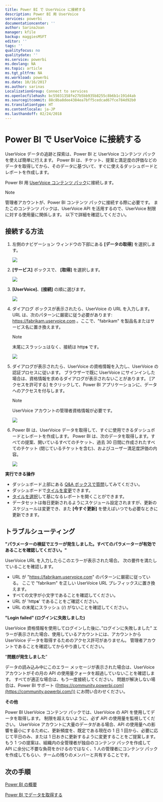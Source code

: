 ```yaml
---
title: Power BI で UserVoice に接続する
description: Power BI 用 UserVoice
services: powerbi
documentationcenter: ''
author: SarinaJoan
manager: kfile
backup: maggiesMSFT
editor: ''
tags: ''
qualityfocus: no
qualitydate: ''
ms.service: powerbi
ms.devlang: NA
ms.topic: article
ms.tgt_pltfrm: NA
ms.workload: powerbi
ms.date: 10/16/2017
ms.author: sarinas
LocalizationGroup: Connect to services
ms.openlocfilehash: bc55031358fe27b5bb935b8255c8b6b1c191d4ab
ms.sourcegitcommit: 88c8ba8dee4384ea7bff5cedcad67fce784d92b0
ms.translationtype: HT
ms.contentlocale: ja-JP
ms.lasthandoff: 02/24/2018
---
```

# <a name="connect-to-uservoice-with-power-bi"></a>Power BI で UserVoice に接続する
UserVoice データの追跡と探索は、Power BI と UserVoice コンテンツ パックを使えば簡単に行えます。 Power BI は、チケット、提案と満足度の評価などのデータを取得してから、そのデータに基づいて、すぐに使えるダッシュボードとレポートを作成します。

Power BI 用 [UserVoice コンテンツ パック](https://app.powerbi.com/getdata/services/uservoice)に接続します。

>[!NOTE]
>管理者アカウントが、Power BI コンテンツ パックに接続する際に必要です。 またこのコンテンツ パックは、UserVoice API を活用するので、UserVoice 制限に対する使用量に関係します。 以下で詳細を確認してください。

## <a name="how-to-connect"></a>接続する方法
1. 左側のナビゲーション ウィンドウの下部にある **[データの取得]** を選択します。
   
   ![](media/service-connect-to-uservoice/pbi_getdata.png)
2. **[サービス]** ボックスで、 **[取得]** を選択します。
   
   ![](media/service-connect-to-uservoice/pbi_getservices.png) 
3. **[UserVoice]**、**[接続]** の順に選びます。
   
   ![](media/service-connect-to-uservoice/uservoice.png)
4. ダイアログ ボックスが表示されたら、UserVoice の URL を入力します。 URL は、次のパターンに厳密に従う必要があります: https://fabrikam.uservoice.com 。ここで、"fabrikam" を製品名またはサービス名に置き換えます。
   
   >[!NOTE]
   >末尾にスラッシュはなく、接続は http**s** です。
   
   ![](media/service-connect-to-uservoice/capture.png)
5. ダイアログが表示されたら、UserVoice の資格情報を入力し、UserVoice の認証プロセスに従います。 ブラウザーで既に UserVoice にサインインした場合は、資格情報を求めるダイアログが表示されないことがあります。 [アクセスを許可する] をクリックして、Power BI アプリケーションに、データへのアクセスを付与します。
   
   >[!NOTE]
   >UserVoice アカウントの管理者資格情報が必要です。
   
   ![](media/service-connect-to-uservoice/capture3.png)
6. Power BI は、UserVoice データを取得して、すぐに使用できるダッシュボードとレポートを作成します。 Power BI は、次のデータを取得します。すべての提案、開いているすべてのチケット、過去 30 日間に作成されたすべてのチケット (閉じているチケットを含む)、およびユーザー満足度評価の内容。 
   
   ![](media/service-connect-to-uservoice/capture4.png)

**実行できる操作**

* ダッシュボード上部にある [Q&A ボックスで質問](power-bi-q-and-a.md)してみてください。
* ダッシュボードで[タイルを変更](service-dashboard-edit-tile.md)できます。
* [タイルを選択](service-dashboard-tiles.md)して基になるレポートを開くことができます。
* データセットは毎日更新されるようにスケジュール設定されますが、更新のスケジュールは変更でき、また **[今すぐ更新]** を使えばいつでも必要なときに更新できます。

## <a name="troubleshooting"></a>トラブルシューティング
**"パラメーターの検証でエラーが発生しました。すべてのパラメーターが有効であることを確認してください。"**

UserVoice URL を入力したらこのエラーが表示された場合。 次の要件を満たしていることを確認します。

* URL が "https://fabrikam.uservoice.com" のパターンに厳密に従っている。 ここで "fabrikam" を正しい UserVoice URL プレフィックスに置き換えます。
* すべての文字が小文字であることを確認してください。
* URL が 'http**s**' であることをご確認ください。
* URL の末尾にスラッシュ (/) がないことを確認してください。

**"Login failed" (ログインに失敗しました)**

UserVoice 資格情報を使用してログインした後に、”ログインに失敗しました" エラーが表示された場合、使用しているアカウントには、アカウントから UserVoice データを取得するためのアクセス許可がありません。 管理者アカウントであることを確認してからやり直してください。

"**問題が発生しました**”

データの読み込み中にこのエラー メッセージが表示された場合は、UserVoice アカウントがその月の API の使用量クォータを超過していないことを確認します。 すべてが適正な場合は、もう一度接続してください。 問題が解決しない場合は、Power BI サポート ([https://community.powerbi.com](https://community.powerbi.com/)) にお問い合わせください。

**その他**  

Power BI UserVoice コンテンツ パックでは、UserVoice の API を使用してデータを取得します。 制限を超えないように、必ず API の使用量を監視してください。 UserVoice アカウントに大量のデータがある場合、API の使用量への影響を最小にするために、更新頻度を、既定である現在の 1 日 1 回から、必要に応じて平日のみ、または 1 日おきに更新するように変更することをご提案します。 もう 1 つの提案は、組織内の全管理者が独自のコンテンツ パックを作成して API に余分に不要な負荷をかけるのではなく、1 人の管理者にコンテンツ パックを作成してもらい、チームの残りのメンバーと共有することです。

## <a name="next-steps"></a>次の手順
[Power BI の概要](service-get-started.md)

[Power BI でデータを取得する](service-get-data.md)

